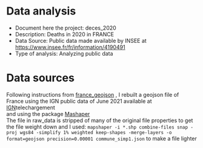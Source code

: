 # Data analysis
- Document here the project: deces_2020
- Description: Deaths in 2020 in FRANCE
- Data Source: Public data made available by INSEE at https://www.insee.fr/fr/information/4190491 
- Type of analysis: Analyzing public data

# Data sources

Following instructions from [france_geojson](https://github.com/gregoiredavid/france-geojson) , I rebuilt a geojson file of France using the IGN public data of June 2021 available at [IGN](https://geoservices.ign.fr/)telechargement  
and using the package [Mashaper](https://github.com/mbloch/mapshaper)  
The file in raw_data is stripped of many of the original file properties to get the file weight down and I used:
 `mapshaper -i *.shp combine-files snap -proj wgs84 -simplify 1% weighted keep-shapes -merge-layers -o format=geojson precision=0.00001 commune_simp1.json`
to make a file lighter

